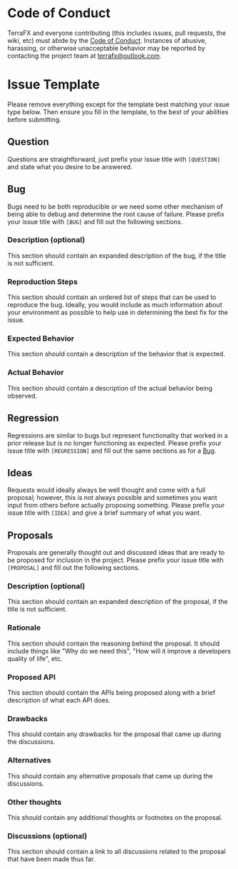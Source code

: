 # Code of Conduct

TerraFX and everyone contributing (this includes issues, pull requests, the wiki, etc) must abide by the [Code of Conduct](CODE_OF_CONDUCT.md). Instances of abusive, harassing, or otherwise unacceptable behavior may be reported by contacting the project team at terrafx@outlook.com.

# Issue Template

Please remove everything except for the template best matching your issue type below. Then ensure you fill in the template, to the best of your abilities before submitting.

## Question

Questions are straightforward, just prefix your issue title with `[QUESTION]` and state what you desire to be answered.

## Bug

Bugs need to be both reproducible or we need some other mechanism of being able to debug and determine the root cause of failure. Please prefix your issue title with `[BUG]` and fill out the following sections.

### Description (optional)

This section should contain an expanded description of the bug, if the title is not sufficient.

### Reproduction Steps

This section should contain an ordered list of steps that can be used to reproduce the bug. Ideally, you would include as much information about your environment as possible to help use in determining the best fix for the issue.

### Expected Behavior

This section should contain a description of the behavior that is expected.

### Actual Behavior

This section should contain a description of the actual behavior being observed.


## Regression

Regressions are similar to bugs but represent functionality that worked in a prior release but is no longer functioning as expected. Please prefix your issue title with `[REGRESSION]` and fill out the same sections as for a [Bug](#bug).

## Ideas

Requests would ideally always be well thought and come with a full proposal; however, this is not always possible and sometimes you want input from others before actually proposing something. Please prefix your issue title with `[IDEA]` and give a brief summary of what you want.

## Proposals

Proposals are generally thought out and discussed ideas that are ready to be proposed for inclusion in the project. Please prefix your issue title with `[PROPOSAL]` and fill out the following sections.

### Description (optional)

This section should contain an expanded description of the proposal, if the title is not sufficient.

### Rationale

This section should contain the reasoning behind the proposal. It should include things like "Why do we need this", "How will it improve a developers quality of life", etc.

### Proposed API

This section should contain the APIs being proposed along with a brief description of what each API does.

### Drawbacks

This should contain any drawbacks for the proposal that came up during the discussions.

### Alternatives

This should contain any alternative proposals that came up during the discussions.

### Other thoughts

This should contain any additional thoughts or footnotes on the proposal.

### Discussions (optional)

This section should contain a link to all discussions related to the proposal that have been made thus far.
